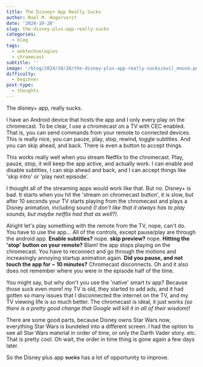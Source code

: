 ```yaml
---
title: The Disney+ App Really Sucks
author: Roel M. Hogervorst
date: '2024-10-28'
slug: the-disney-plus-app-really-sucks
categories:
  - blog
tags:
  - webtechnologies
  - chromecast
subtitle: ''
image: '/blog/2024/10/28/the-disney-plus-app-really-sucks/evil_mouse.png'
difficulty:
  - beginner
post-type:
  - thoughts
---
```


The disney+ app, really sucks.

I have an Android device that hosts the app and I only every play on the chromecast.
To be clear, I use a chromecast on a TV with CEC enabled.
That is, you can send commands from your remote to connected devices. 
This is really nice, you can pauze, play, stop, rewind, toggle subtitles. 
And you can skip ahead, and back. There is even a button to accept things. 

This works really well when you stream Netflix to the chromecast. 
Play, pauze, stop, it will keep the app active, and actually work. 
I can enable and disable subtitles, I can skip ahead and back, 
and I can accept things like 'skip intro' or 'play next episode'.

I thought all of the streaming apps would work like that. But no.
Disney+ is bad. It starts when you hit the 'stream on chromecast button', 
it is slow, but after 10 seconds your TV starts playing from the chromecast 
and plays a Disney animation, including sound 
_(I don't like that it always has to play sounds, but maybe netflix had that as well?)_.

Alright let's play something with the remote from the TV, nope, can't do. 
You have to use the app...
All of the controls, except pause/play are through the android app. 
**Enable subtitles?** nope. **skip preview?** nope. 
**Hitting the 'stop' button on your remote?** 
Blam! the app stops playing on the chromecast. 
You have to reconnect and go through the motions and increasingly annoying 
startup animation again. 
**Did you pause, and not touch the app for ~ 10 minutes?** 
Chromecast disconnects. Oh and it also does not remember where you were in the 
episode half of the time.

You might say, but why don't you use the 'native' smart tv app?
Because those suck even more! my TV is old, they started to add ads, 
and it had gotten so many issues that I disconnected the internet on the TV, 
and my TV viewing life is so much better. 
The chromecast is ideal, it just works _(so there is a pretty good change that Google will kill it in all of their wisdom)_!

There are some good parts, because Disney owns Star Wars now,  everything Star 
Wars is bundeled into a different screen. I had the option to see all Star Wars 
material in order of time, or only the Darth Vader story. etc. That is pretty cool. 
Oh wait, the order in time thing is gone again a few days later.

So the Disney plus app ~~sucks~~ has a lot of opportunity to improve.

